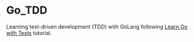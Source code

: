 # Go_TDD
Learning test-driven development (TDD) with GoLang following [Learn Go with Tests](https://quii.gitbook.io/learn-go-with-tests/) tutorial.